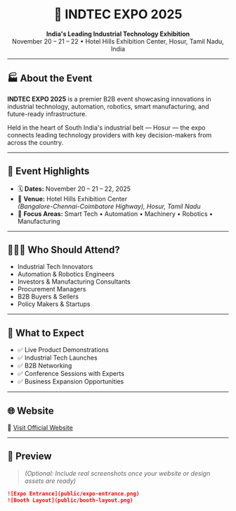<h1 align="center">🚀 INDTEC EXPO 2025</h1>

<p align="center">
  <strong>India's Leading Industrial Technology Exhibition</strong><br />
  November 20 – 21 – 22 • Hotel Hills Exhibition Center, Hosur, Tamil Nadu, India
</p>

---

## 🏭 About the Event

**INDTEC EXPO 2025** is a premier B2B event showcasing innovations in industrial technology, automation, robotics, smart manufacturing, and future-ready infrastructure.

Held in the heart of South India's industrial belt — Hosur — the expo connects leading technology providers with key decision-makers from across the country.

---

## 📍 Event Highlights

- 🗓️ **Dates:** November 20 – 21 – 22, 2025  
- 📌 **Venue:** Hotel Hills Exhibition Center  
  *(Bangalore-Chennai-Coimbatore Highway), Hosur, Tamil Nadu*  
- 🧠 **Focus Areas:** Smart Tech • Automation • Machinery • Robotics • Manufacturing

---

## 🧑‍🤝‍🧑 Who Should Attend?

- Industrial Tech Innovators  
- Automation & Robotics Engineers  
- Investors & Manufacturing Consultants  
- Procurement Managers  
- B2B Buyers & Sellers  
- Policy Makers & Startups

---

## 🎯 What to Expect

- ✅ Live Product Demonstrations  
- ✅ Industrial Tech Launches  
- ✅ B2B Networking  
- ✅ Conference Sessions with Experts  
- ✅ Business Expansion Opportunities

---

## 🌐 Website

🔗 [Visit Official Website](https://indtecexpo.com)

---

## 📸 Preview

> *(Optional: Include real screenshots once your website or design assets are ready)*

```markdown
![Expo Entrance](public/expo-entrance.png)
![Booth Layout](public/booth-layout.png)


